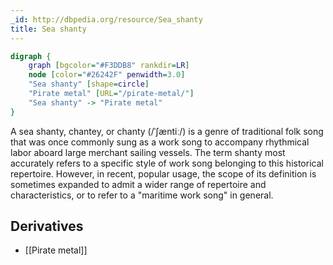 ```yaml
---
_id: http://dbpedia.org/resource/Sea_shanty
title: Sea shanty
---
```


```dot
digraph {
	graph [bgcolor="#F3DDB8" rankdir=LR]
	node [color="#26242F" penwidth=3.0]
	"Sea shanty" [shape=circle]
	"Pirate metal" [URL="/pirate-metal/"]
	"Sea shanty" -> "Pirate metal"
}
```

A sea shanty, chantey, or chanty (/ˈʃæntiː/) is a genre of traditional folk song that was once commonly sung as a work song to accompany rhythmical labor aboard large merchant sailing vessels. The term shanty most accurately refers to a specific style of work song belonging to this historical repertoire. However, in recent, popular usage, the scope of its definition is sometimes expanded to admit a wider range of repertoire and characteristics, or to refer to a "maritime work song" in general.

## Derivatives
- [[Pirate metal]]
